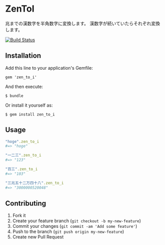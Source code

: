 # ZenToI
兆までの漢数字を半角数字に変換します。
漢数字が続いていたらそれぞれ変換します。

[![Build Status](https://travis-ci.org/yoshitsugu/zen_to_i.svg)](https://travis-ci.org/yoshitsugu/zen_to_i)

## Installation

Add this line to your application's Gemfile:

    gem 'zen_to_i'

And then execute:

    $ bundle

Or install it yourself as:

    $ gem install zen_to_i

## Usage

```ruby
"hoge".zen_to_i
#=> "hoge"

"一二三".zen_to_i
#=> "123"

"百三".zen_to_i
#=> "103"

"三兆五十二万四十八".zen_to_i
#=> "3000000520048"
```

## Contributing

1. Fork it
2. Create your feature branch (`git checkout -b my-new-feature`)
3. Commit your changes (`git commit -am 'Add some feature'`)
4. Push to the branch (`git push origin my-new-feature`)
5. Create new Pull Request
